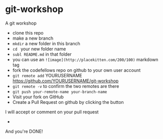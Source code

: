 git-workshop
============

A git workshop

- clone this repo
- make a new branch
- `mkdir` a new folder in this branch
- `cd ` your new folder name
- `subl README.md` in that folder
- you can use an `![image](http://placekitten.com/200/100)` markdown tag
- fork the codefellows repo on github to your own user account
- `git remote add` YOURUSERNAME https://github.com/YOURUSERNAME/git-workshop
- `git remote -v` to confirm the two remotes are there
- `git push your-remote-name your-branch-name`
- Visit your fork on GitHub
- Create a Pull Request on github by clicking the button

I will accept or comment on your pull request

- 

And you're DONE!
